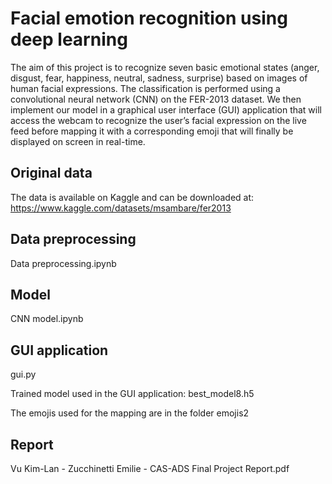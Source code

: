 # Facial emotion recognition using deep learning

The aim of this project is to recognize seven basic emotional states (anger, disgust, fear, happiness, neutral, sadness, surprise) based on images of human facial expressions. The classification is performed using a convolutional neural network (CNN) on the FER-2013 dataset. We then implement our model in a graphical user interface (GUI) application that will access the webcam to recognize the user’s facial expression on the live feed before mapping it with a corresponding emoji that will finally be displayed on screen in real-time. 

## Original data

The data is available on Kaggle and can be downloaded at: https://www.kaggle.com/datasets/msambare/fer2013

## Data preprocessing

Data preprocessing.ipynb

## Model

CNN model.ipynb

## GUI application

gui.py

Trained model used in the GUI application: best_model8.h5

The emojis used for the mapping are in the folder emojis2

## Report

Vu Kim-Lan - Zucchinetti Emilie - CAS-ADS Final Project Report.pdf
